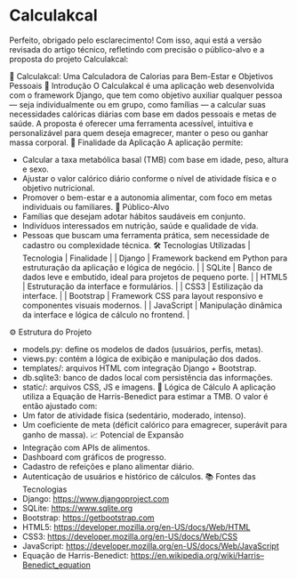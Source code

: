 # Calculakcal
Perfeito, obrigado pelo esclarecimento! Com isso, aqui está a versão revisada do artigo técnico, refletindo com precisão o público-alvo e a proposta do projeto Calculakcal:

🥗 Calculakcal: Uma Calculadora de Calorias para Bem-Estar e Objetivos Pessoais
📌 Introdução
O Calculakcal é uma aplicação web desenvolvida com o framework Django, que tem como objetivo auxiliar qualquer pessoa — seja individualmente ou em grupo, como famílias — a calcular suas necessidades calóricas diárias com base em dados pessoais e metas de saúde. A proposta é oferecer uma ferramenta acessível, intuitiva e personalizável para quem deseja emagrecer, manter o peso ou ganhar massa corporal.
🎯 Finalidade da Aplicação
A aplicação permite:
- Calcular a taxa metabólica basal (TMB) com base em idade, peso, altura e sexo.
- Ajustar o valor calórico diário conforme o nível de atividade física e o objetivo nutricional.
- Promover o bem-estar e a autonomia alimentar, com foco em metas individuais ou familiares.
👥 Público-Alvo
- Famílias que desejam adotar hábitos saudáveis em conjunto.
- Indivíduos interessados em nutrição, saúde e qualidade de vida.
- Pessoas que buscam uma ferramenta prática, sem necessidade de cadastro ou complexidade técnica.
🛠️ Tecnologias Utilizadas
| Tecnologia | Finalidade | 
| Django | Framework backend em Python para estruturação da aplicação e lógica de negócio. | 
| SQLite | Banco de dados leve e embutido, ideal para projetos de pequeno porte. | 
| HTML5 | Estruturação da interface e formulários. | 
| CSS3 | Estilização da interface. | 
| Bootstrap | Framework CSS para layout responsivo e componentes visuais modernos. | 
| JavaScript | Manipulação dinâmica da interface e lógica de cálculo no frontend. | 


⚙️ Estrutura do Projeto
- models.py: define os modelos de dados (usuários, perfis, metas).
- views.py: contém a lógica de exibição e manipulação dos dados.
- templates/: arquivos HTML com integração Django + Bootstrap.
- db.sqlite3: banco de dados local com persistência das informações.
- static/: arquivos CSS, JS e imagens.
📐 Lógica de Cálculo
A aplicação utiliza a Equação de Harris-Benedict para estimar a TMB. O valor é então ajustado com:
- Um fator de atividade física (sedentário, moderado, intenso).
- Um coeficiente de meta (déficit calórico para emagrecer, superávit para ganho de massa).
📈 Potencial de Expansão
- Integração com APIs de alimentos.
- Dashboard com gráficos de progresso.
- Cadastro de refeições e plano alimentar diário.
- Autenticação de usuários e histórico de cálculos.
📚 Fontes das Tecnologias
- Django: https://www.djangoproject.com
- SQLite: https://www.sqlite.org
- Bootstrap: https://getbootstrap.com
- HTML5: https://developer.mozilla.org/en-US/docs/Web/HTML
- CSS3: https://developer.mozilla.org/en-US/docs/Web/CSS
- JavaScript: https://developer.mozilla.org/en-US/docs/Web/JavaScript
- Equação de Harris-Benedict: https://en.wikipedia.org/wiki/Harris–Benedict_equation
